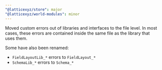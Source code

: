 ```yaml
---
"@latticexyz/store": major
"@latticexyz/world-modules": minor
---
```


Moved custom errors out of libraries and interfaces to the file level. In most cases, these errors are contained inside the same file as the library that uses them.

Some have also been renamed:

- `FieldLayoutLib_*` errors to `FieldLayout_*`
- `SchemaLib_*` errors to `Schema_*`
